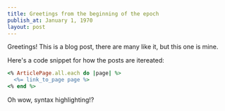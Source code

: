 ```yaml
---
title: Greetings from the beginning of the epoch
publish_at: January 1, 1970
layout: post
---
```


Greetings! This is a blog post, there are many like it, but this one is mine.

Here's a code snippet for how the posts are itereated:

```ruby
<% ArticlePage.all.each do |page| %>
  <%= link_to_page page %>
<% end %>
```

Oh wow, syntax highlighting!?